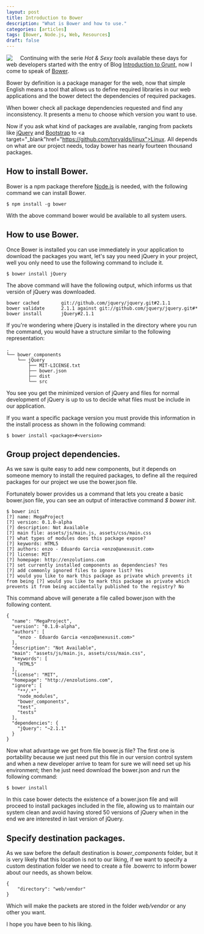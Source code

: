 ```yaml
---
layout: post
title: Introduction to Bower
description: "What is Bower and how to use."
categories: [articles]
tags: [Bower, Node.js, Web, Resources]
draft: false
---
```


<img style="float:left; margin-right: 20px;;" src="{{site.url }}/assets/img/bower-logo.png"/> Continuing with the serie *Hot & Sexy tools* available these days for web developers started with the entry of Blog <a target="_blank" href="{{site.url }}/articles/2014/06/18/introduction-to-grunt/">Introduction to Grunt</a>, now I come to speak of <a target="_blank" href="http://bower.io/">Bower</a>.

Bower by definition is a package manager for the web, now that simple English means a tool that allows us to define required libraries in our web applications and the bower detect the dependencies of required packages.

When bower check all package dependencies requested and find any inconsistency. It presents a menu to choose which version you want to use.

Now if you ask what kind of packages are available, ranging from packets like <a target="_blank" href="https://github.com/jquery/jquery">jQuery</a> and <a target="_blank" href="https://github.com/twbs/bootstrap">Bootstrap</a> to <a target="_blank"href="https://github.com/torvalds/linux">Linux</a>. All depends on what are our project needs, today bower has nearly fourteen thousand packages.

## How to install Bower.

Bower is a npm package therefore <a target="_blank" href="http://npmjs.org/">Node.js</a> is needed, with the following command we can install Bower.


```
$ npm install -g bower
```

With the above command bower would be available to all system users.

## How to use Bower.

Once Bower is installed you can use immediately in your application to download the packages you want, let's say you need jQuery in your project, well you only need to use the following command to include it.

```
$ bower install jQuery
```

The above command will have the following output, which informs us that versión of jQuery was downloaded.

```
bower cached        git://github.com/jquery/jquery.git#2.1.1
bower validate      2.1.1 against git://github.com/jquery/jquery.git#*
bower install       jQuery#2.1.1
```

If you're wondering where jQuery is installed in the directory where you run the command, you would have a structure similar to the following representation:

```
.
└── bower_components
    └── jQuery
        ├── MIT-LICENSE.txt
        ├── bower.json
        ├── dist
        └── src
```

You see you get the minimized version of jQuery and files for normal development of jQuery is up to us to decide what files must be include in our application.

If you want a specific package version you must provide this information in the install process as shown in the following command:

```
$ bower install <package>#<version>
```

## Group project dependencies.

As we saw is quite easy to add new components, but it depends on someone memory  to install the required packages, to define all the required packages for our project we use the bower.json file.

Fortunately bower provides us a command that lets you create a basic bower.json file, you can see an output of interactive command *$ bower init*.

```
$ bower init
[?] name: MegaProject
[?] version: 0.1.0-alpha
[?] description: Not Available
[?] main file: assets/js/main.js, assets/css/main.css
[?] what types of modules does this package expose?
[?] keywords: HTML5
[?] authors: enzo - Eduardo Garcia <enzo@anexusit.com>
[?] license: MIT
[?] homepage: http://enzolutions.com
[?] set currently installed components as dependencies? Yes
[?] add commonly ignored files to ignore list? Yes
[?] would you like to mark this package as private which prevents it from being [?] would you like to mark this package as private which prevents it from being accidentally published to the registry? No
```

This command above will generate a file called bower.json with the following content.

```
{
  "name": "MegaProject",
  "version": "0.1.0-alpha",
  "authors": [
    "enzo - Eduardo Garcia <enzo@anexusit.com>"
  ],
  "description": "Not Available",
  "main": "assets/js/main.js, assets/css/main.css",
  "keywords": [
    "HTML5"
  ],
  "license": "MIT",
  "homepage": "http://enzolutions.com",
  "ignore": [
    "**/.*",
    "node_modules",
    "bower_components",
    "test",
    "tests"
  ],
  "dependencies": {
    "jQuery": "~2.1.1"
  }
}
```

Now what advantage we get from file bower.js file? The first one is portability because we just need put this file in our version control system and when a new developer arrive to team for sure we will need set up his environment; then he just need download the bower.json and run the following command:

```
$ bower install
```

In this case bower detects the existence of a bower.json file and will proceed to install packages included in the file, allowing us to maintain our system clean and avoid having stored 50 versions of jQuery when in the end we are interested in last version of jQuery.

## Specify destination packages.

As we saw before the default destination is *bower_components* folder, but it is very likely that this location is not to our liking, if we want to specify a custom destination folder we need to create a file .bowerrc to inform bower about our needs, as shown below.

```
{
    "directory": "web/vendor"
}
```

Which will make the packets are stored in the folder *web/vendor* or any other you want.

I hope you have been to his liking.
